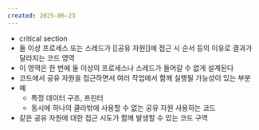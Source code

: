 ```yaml
---
created: 2025-06-23
---
```

- critical section
- 둘 이상 프로세스 또는 스레드가 [[공유 자원]]에 접근 시 순서 등의 이유로 결과가 달라지는 코드 영역
- 이 영역은 한 번에 둘 이상의 프로세스나 스레드가 들어갈 수 없게 설계된다
- 코드에서 공유 자원을 접근하면서 여러 작업에서 함께 실행될 가능성이 있는 부분
- 예
	- 특정 데이터 구조, 프린터
	- 동시에 하나의 클라밖에 사용할 수 없는 공유 자원 사용하는 코드
- 같은 공유 자원에 대한 접근 시도가 함께 발생할 수 있는 코드 구역